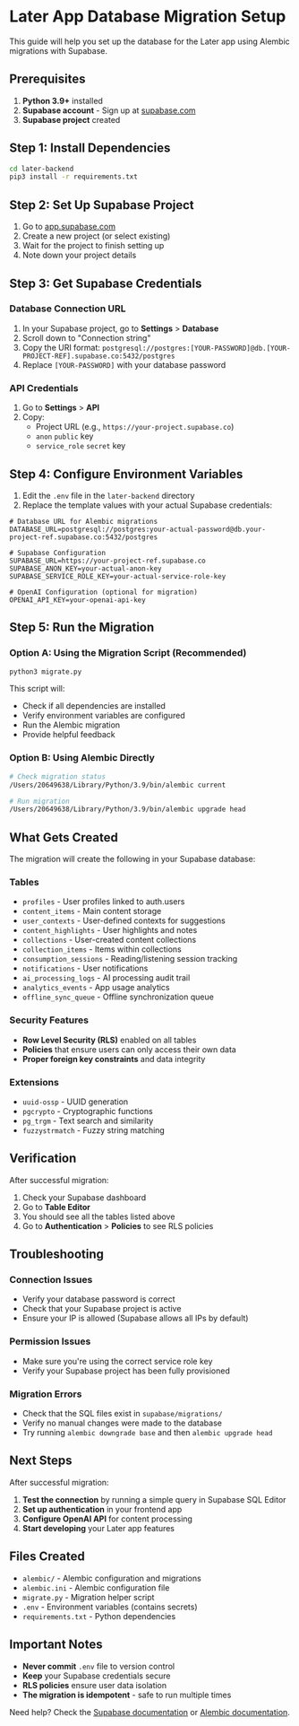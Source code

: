 # Later App Database Migration Setup

This guide will help you set up the database for the Later app using Alembic migrations with Supabase.

## Prerequisites

1. **Python 3.9+** installed
2. **Supabase account** - Sign up at [supabase.com](https://supabase.com)
3. **Supabase project** created

## Step 1: Install Dependencies

```bash
cd later-backend
pip3 install -r requirements.txt
```

## Step 2: Set Up Supabase Project

1. Go to [app.supabase.com](https://app.supabase.com)
2. Create a new project (or select existing)
3. Wait for the project to finish setting up
4. Note down your project details

## Step 3: Get Supabase Credentials

### Database Connection URL
1. In your Supabase project, go to **Settings** > **Database**
2. Scroll down to "Connection string"
3. Copy the URI format: `postgresql://postgres:[YOUR-PASSWORD]@db.[YOUR-PROJECT-REF].supabase.co:5432/postgres`
4. Replace `[YOUR-PASSWORD]` with your database password

### API Credentials
1. Go to **Settings** > **API**
2. Copy:
   - Project URL (e.g., `https://your-project.supabase.co`)
   - `anon` `public` key
   - `service_role` `secret` key

## Step 4: Configure Environment Variables

1. Edit the `.env` file in the `later-backend` directory
2. Replace the template values with your actual Supabase credentials:

```env
# Database URL for Alembic migrations
DATABASE_URL=postgresql://postgres:your-actual-password@db.your-project-ref.supabase.co:5432/postgres

# Supabase Configuration
SUPABASE_URL=https://your-project-ref.supabase.co
SUPABASE_ANON_KEY=your-actual-anon-key
SUPABASE_SERVICE_ROLE_KEY=your-actual-service-role-key

# OpenAI Configuration (optional for migration)
OPENAI_API_KEY=your-openai-api-key
```

## Step 5: Run the Migration

### Option A: Using the Migration Script (Recommended)
```bash
python3 migrate.py
```

This script will:
- Check if all dependencies are installed
- Verify environment variables are configured
- Run the Alembic migration
- Provide helpful feedback

### Option B: Using Alembic Directly
```bash
# Check migration status
/Users/20649638/Library/Python/3.9/bin/alembic current

# Run migration
/Users/20649638/Library/Python/3.9/bin/alembic upgrade head
```

## What Gets Created

The migration will create the following in your Supabase database:

### Tables
- `profiles` - User profiles linked to auth.users
- `content_items` - Main content storage
- `user_contexts` - User-defined contexts for suggestions
- `content_highlights` - User highlights and notes
- `collections` - User-created content collections
- `collection_items` - Items within collections
- `consumption_sessions` - Reading/listening session tracking
- `notifications` - User notifications
- `ai_processing_logs` - AI processing audit trail
- `analytics_events` - App usage analytics
- `offline_sync_queue` - Offline synchronization queue

### Security Features
- **Row Level Security (RLS)** enabled on all tables
- **Policies** that ensure users can only access their own data
- **Proper foreign key constraints** and data integrity

### Extensions
- `uuid-ossp` - UUID generation
- `pgcrypto` - Cryptographic functions
- `pg_trgm` - Text search and similarity
- `fuzzystrmatch` - Fuzzy string matching

## Verification

After successful migration:

1. Check your Supabase dashboard
2. Go to **Table Editor**
3. You should see all the tables listed above
4. Go to **Authentication** > **Policies** to see RLS policies

## Troubleshooting

### Connection Issues
- Verify your database password is correct
- Check that your Supabase project is active
- Ensure your IP is allowed (Supabase allows all IPs by default)

### Permission Issues
- Make sure you're using the correct service role key
- Verify your Supabase project has been fully provisioned

### Migration Errors
- Check that the SQL files exist in `supabase/migrations/`
- Verify no manual changes were made to the database
- Try running `alembic downgrade base` and then `alembic upgrade head`

## Next Steps

After successful migration:

1. **Test the connection** by running a simple query in Supabase SQL Editor
2. **Set up authentication** in your frontend app
3. **Configure OpenAI API** for content processing
4. **Start developing** your Later app features

## Files Created

- `alembic/` - Alembic configuration and migrations
- `alembic.ini` - Alembic configuration file
- `migrate.py` - Migration helper script
- `.env` - Environment variables (contains secrets)
- `requirements.txt` - Python dependencies

## Important Notes

- **Never commit** `.env` file to version control
- **Keep** your Supabase credentials secure
- **RLS policies** ensure user data isolation
- **The migration is idempotent** - safe to run multiple times

Need help? Check the [Supabase documentation](https://supabase.com/docs) or [Alembic documentation](https://alembic.sqlalchemy.org/).